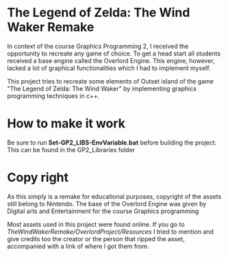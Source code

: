 # The Legend of Zelda: The Wind Waker Remake
In context of the course Graphics Programming 2, I received the opportunity to recreate any game of choice. 
To get a head start all students received a base engine called the Overlord Engine. 
This engine, however, lacked a lot of graphical functionalities which I had to implement myself.

This project tries to recreate some elements of Outset island of the game 
"The Legend of Zelda: The Wind Waker" by implementing graphics programming techniques in c++. 


# How to make it work

Be sure to run  **Set-GP2_LIBS-EnvVariable.bat** before building the project.
This can be found in the GP2_Libraries folder

# Copy right
As this simply is a remake for educational purposes, copyright of the assets still belong to Nintendo.
The base of the Overlord Engine was given by Digital arts and Entertainment for the course Graphics programming

Most assets used in this project were found online. If you go to *TheWindWakerRemake/OverlordProject/Resources* I tried to mention and give credits too the creator or the person that ripped the asset, accompanied with a link of where I got them from.
